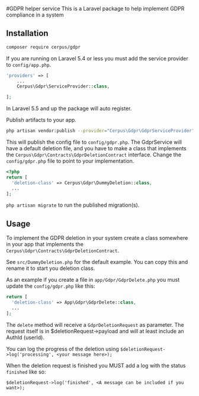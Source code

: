 #GDPR helper service
This is a Laravel package to help implement GDPR compliance in a system

## Installation
```bash
composer require cerpus/gdpr
```

If you are running on Laravel 5.4 or less you must add the service provider to `config/app.php`.
```php
'providers' => [
    ...
    Cerpus\Gdpr\ServiceProvider::class,

];
```
In Laravel 5.5 and up the package will auto register.

Publish artifacts to your app.
```bash
php artisan vendor:publish --provider="Cerpus\Gdpr\GdprServiceProvider"
```

This will publish the config file to `config/gdpr.php`. The GdprService will have a default deletion file, and you have to make a class that implements the `Cerpus\Gdpr\Contracts\GdprDeletionContract` interface. Change the `config/gdpr.php` file to point to your implementation.
```php
<?php
return [
  'deletion-class' => Cerpus\Gdpr\DummyDeletion::class,
  ...
];
```
`php artisan migrate` to run the published migration(s).

## Usage
To implement the GDPR deletion in your system create a class somewhere in your app that implements the `Cerpus\Gdpr\Contracts\GdprDeletionContract`.

See `src/DummyDeletion.php` for the default example. You can copy this and rename it to start you deletion class.

As an example if you create a file in `app/Gdpr/GdprDelete.php` you must update the `config/gdpr.php` like this:
```php
return [
  'deletion-class' => App\Gdpr\GdprDelete::class,
  ...  
];
```

The `delete` method will receive a `GdprDeletionRequest` as parameter. The request itself is in $deletionRequest->payload and will at least include an AuthId (userId).

You can log the progress of the deletion using `$deletionRequest->log('processing', <your message here>);`

When the deletion request is finished you MUST add a log with the status `finished` like so:

`$deletionRequest->log('finished', <A message can be included if you want>);`

 

